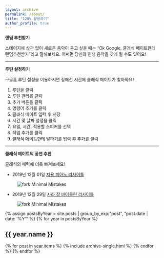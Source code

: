 ```yaml
---
layout: archive
permalink: /about/
title: "120% 활용하기"
author_profile: true
---
```


**랜덤 추천받기**

스테이지에 상관 없이 새로운 음악이 듣고 싶을 때는 “Ok Google, 클래식 메이트한테 랜덤추천받기”라고 말해보세요. 어쩌면 당신의 인생 음악을 찾게 될 수도 있어요!

---

**루틴 설정하기**

구글홈 루틴 설정을 이용하시면 정해진 시간에 클래식 메이트가 찾아와요!

1. 루틴을 클릭
2. 루틴 관리를 클릭
3. 추가 버튼을 클릭
4. 명령어 추가를 클릭
5. 클래식 메이트 입력 후 저장
6. 시간 및 날짜 설정을 클릭
7. 요일, 시간, 적용할 스피커를 선택
8. 작업 추가를 클릭
9. 클래식 메이트한테 말하기를 입력 후 추가를 클릭

---

**클래식 메이트의 공연 추천**

클래식의 매력에 더욱 빠져보세요!

* 2019년 12월 01일
[지용 피아노 리사이틀](http://ticket.interpark.com/Ticket/Goods/GoodsInfo.asp?GoodsCode=19010644)

<figure>
  <img src="{{ '/assets/images/concert1.jpg' | http://ticket.interpark.com/Ticket/Goods/GoodsInfo.asp?GoodsCode=19010644 }}" alt="fork Minimal Mistakes">
</figure>

* 2019년 12월 29일
[사라 장 바이올린 리사이틀](http://ticket.interpark.com/Ticket/Goods/GoodsInfo.asp?GoodsCode=19010938)

<figure>
  <img src="{{ '/assets/images/concert2.jpg' | http://ticket.interpark.com/Ticket/Goods/GoodsInfo.asp?GoodsCode=19010938 }}" alt="fork Minimal Mistakes">
</figure>

{% assign postsByYear = site.posts | group_by_exp:"post", "post.date | date: '%Y'"  %}
{% for year in postsByYear %}
  <h2 id="{{ year.name | slugify }}" class="archive__subtitle">{{ year.name }}</h2>
  {% for post in year.items %}
    {% include archive-single.html %}
  {% endfor %}
{% endfor %}